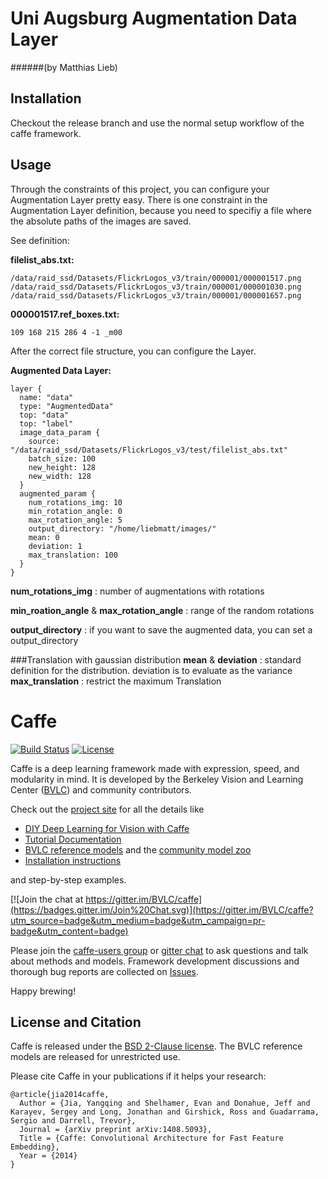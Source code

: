 # Uni Augsburg Augmentation Data Layer
######(by Matthias Lieb)

## Installation
Checkout the release branch and use the normal setup workflow of the caffe framework.

## Usage
Through the constraints of this project, you can configure your Augmentation Layer pretty easy. 
There is one constraint in the Augmentation Layer definition, because you need to specifiy a file
where the absolute paths of the images are saved. 

See definition:

__filelist_abs.txt:__
```
/data/raid_ssd/Datasets/FlickrLogos_v3/train/000001/000001517.png
/data/raid_ssd/Datasets/FlickrLogos_v3/train/000001/000001030.png
/data/raid_ssd/Datasets/FlickrLogos_v3/train/000001/000001657.png
```

__000001517.ref_boxes.txt:__

```
109 168 215 286 4 -1 _m00
```

After the correct file structure, you can configure the Layer. 

__Augmented Data Layer:__

```
layer {
  name: "data"
  type: "AugmentedData"
  top: "data"
  top: "label"
  image_data_param {
    source: "/data/raid_ssd/Datasets/FlickrLogos_v3/test/filelist_abs.txt"
    batch_size: 100
    new_height: 128
    new_width: 128
  }
  augmented_param {
    num_rotations_img: 10
    min_rotation_angle: 0
    max_rotation_angle: 5
    output_directory: "/home/liebmatt/images/"
    mean: 0
    deviation: 1
    max_translation: 100
  }
}
````


__num_rotations_img__ : number of augmentations with rotations

__min_roation_angle__ & __max_rotation_angle__ : range of the random rotations

__output_directory__ : if you want to save the augmented data, you can set a output_directory

###Translation with gaussian distribution
__mean__ & __deviation__ : standard definition for the distribution. deviation is to evaluate as the variance
__max_translation__ : restrict the maximum Translation





# Caffe

[![Build Status](https://travis-ci.org/BVLC/caffe.svg?branch=master)](https://travis-ci.org/BVLC/caffe)
[![License](https://img.shields.io/badge/license-BSD-blue.svg)](LICENSE)

Caffe is a deep learning framework made with expression, speed, and modularity in mind.
It is developed by the Berkeley Vision and Learning Center ([BVLC](http://bvlc.eecs.berkeley.edu)) and community contributors.

Check out the [project site](http://caffe.berkeleyvision.org) for all the details like

- [DIY Deep Learning for Vision with Caffe](https://docs.google.com/presentation/d/1UeKXVgRvvxg9OUdh_UiC5G71UMscNPlvArsWER41PsU/edit#slide=id.p)
- [Tutorial Documentation](http://caffe.berkeleyvision.org/tutorial/)
- [BVLC reference models](http://caffe.berkeleyvision.org/model_zoo.html) and the [community model zoo](https://github.com/BVLC/caffe/wiki/Model-Zoo)
- [Installation instructions](http://caffe.berkeleyvision.org/installation.html)

and step-by-step examples.

[![Join the chat at https://gitter.im/BVLC/caffe](https://badges.gitter.im/Join%20Chat.svg)](https://gitter.im/BVLC/caffe?utm_source=badge&utm_medium=badge&utm_campaign=pr-badge&utm_content=badge)

Please join the [caffe-users group](https://groups.google.com/forum/#!forum/caffe-users) or [gitter chat](https://gitter.im/BVLC/caffe) to ask questions and talk about methods and models.
Framework development discussions and thorough bug reports are collected on [Issues](https://github.com/BVLC/caffe/issues).

Happy brewing!

## License and Citation

Caffe is released under the [BSD 2-Clause license](https://github.com/BVLC/caffe/blob/master/LICENSE).
The BVLC reference models are released for unrestricted use.

Please cite Caffe in your publications if it helps your research:

    @article{jia2014caffe,
      Author = {Jia, Yangqing and Shelhamer, Evan and Donahue, Jeff and Karayev, Sergey and Long, Jonathan and Girshick, Ross and Guadarrama, Sergio and Darrell, Trevor},
      Journal = {arXiv preprint arXiv:1408.5093},
      Title = {Caffe: Convolutional Architecture for Fast Feature Embedding},
      Year = {2014}
    }
